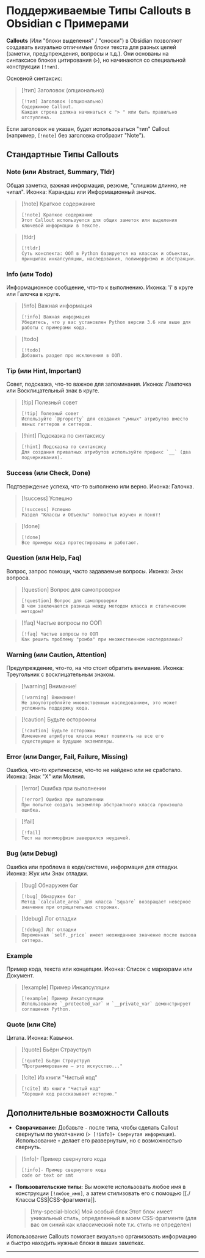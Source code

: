 

# Поддерживаемые Типы Callouts в Obsidian с Примерами

**Callouts** (Или "блоки выделения" / "сноски") в Obsidian позволяют создавать визуально отличимые блоки текста для разных целей (заметки, предупреждения, вопросы и т.д.). Они основаны на синтаксисе блоков цитирования (`>`), но начинаются со специальной конструкции `[!тип]`.

Основной синтаксис:
> [!тип] Заголовок (опционально)
>``` 
>[!тип] Заголовок (опционально)
> Содержимое Callout.
> Каждая строка должна начинаться с "> " или быть правильно отступлена.
>```

Если заголовок не указан, будет использоваться "тип" Callout (например, `[!note]` без заголовка отобразит "Note").

## Стандартные Типы Callouts

### Note (или Abstract, Summary, Tldr)

Общая заметка, важная информация, резюме, "слишком длинно, не читал".
Иконка: Карандаш или Информационный значок.

> [!note] Краткое содержание
> ```
> [!note] Краткое содержание
> Этот Callout используется для общих заметок или выделения ключевой информации в тексте.
> ```

> [!tldr]
> ```
> [!tldr]
> Суть конспекта: ООП в Python базируется на классах и объектах, принципах инкапсуляции, наследования, полиморфизма и абстракции.
> ```


### Info (или Todo)

Информационное сообщение, что-то к выполнению.
Иконка: 'i' в круге или Галочка в круге.

> [!info] Важная информация
> ```
> [!info] Важная информация
> Убедитесь, что у вас установлен Python версии 3.6 или выше для работы с примерами кода.
> ```

> [!todo]
> ```
> [!todo]
> Добавить раздел про исключения в ООП.
> ```


### Tip (или Hint, Important)

Совет, подсказка, что-то важное для запоминания.
Иконка: Лампочка или Восклицательный знак в круге.

> [!tip] Полезный совет
> ```
> [!tip] Полезный совет
> Используйте `@property` для создания "умных" атрибутов вместо явных геттеров и сеттеров.
> ```

> [!hint] Подсказка по синтаксису
> ```
> [!hint] Подсказка по синтаксису
> Для создания приватных атрибутов используйте префикс `__` (два подчеркивания).
> ```



### Success (или Check, Done)

Подтверждение успеха, что-то выполнено или верно.
Иконка: Галочка.

> [!success] Успешно
> ```
> [!success] Успешно
> Раздел "Классы и Объекты" полностью изучен и понят!
> ```

> [!done]
> ```
> [!done]
> Все примеры кода протестированы и работают.
> ```


### Question (или Help, Faq)

Вопрос, запрос помощи, часто задаваемые вопросы.
Иконка: Знак вопроса.

> [!question] Вопрос для самопроверки
> ```
> [!question] Вопрос для самопроверки
> В чем заключается разница между методом класса и статическим методом?
> ```

> [!faq] Частые вопросы по ООП
> ```
> [!faq] Частые вопросы по ООП
> Как решить проблему "ромба" при множественном наследовании?
> ```


### Warning (или Caution, Attention)

Предупреждение, что-то, на что стоит обратить внимание.
Иконка: Треугольник с восклицательным знаком.

> [!warning] Внимание!
> ```
> [!warning] Внимание!
> Не злоупотребляйте множественным наследованием, это может усложнить поддержку кода.
> ```

> [!caution] Будьте осторожны
> ```
> [!caution] Будьте осторожны
> Изменение атрибутов класса может повлиять на все его существующие и будущие экземпляры.
> ```


### Error (или Danger, Fail, Failure, Missing)

Ошибка, что-то критическое, что-то не найдено или не сработало.
Иконка: Знак "X" или Молния.

> [!error] Ошибка при выполнении
> ```
> [!error] Ошибка при выполнении
> При попытке создать экземпляр абстрактного класса произошла ошибка.
> ```

> [!fail]
> ```
> [!fail]
> Тест на полиморфизм завершился неудачей.
> ```


### Bug (или Debug)

Ошибка или проблема в коде/системе, информация для отладки.
Иконка: Жук или Знак отладки.

> [!bug] Обнаружен баг
> ```
> [!bug] Обнаружен баг
> Метод `calculate_area` для класса `Square` возвращает неверное значение при отрицательных сторонах.
> ```

> [!debug] Лог отладки
> ```
> [!debug] Лог отладки
> Переменная `self._price` имеет неожиданное значение после вызова сеттера.
> ```


### Example

Пример кода, текста или концепции.
Иконка: Список с маркерами или Документ.

> [!example] Пример Инкапсуляции
> ```
> [!example] Пример Инкапсуляции
> Использование `_protected_var` и `__private_var` демонстрирует соглашения Python.
> ```

### Quote (или Cite)

Цитата.
Иконка: Кавычки.

> [!quote] Бьёрн Страуструп
> ```
> [!quote] Бьёрн Страуструп
> "Программирование — это искусство..."
> ```

> [!cite] Из книги "Чистый код"
> ```
> [!cite] Из книги "Чистый код"
> "Хороший код рассказывает историю."
> ```


## Дополнительные возможности Callouts

*   **Сворачивание:** Добавьте `-` после типа, чтобы сделать Callout свернутым по умолчанию (`> [!info]+ Свернутая информация`). Использование `+` делает его развернутым, но с возможностью свернуть.

> [!info]- Пример свернутого кода
> ```
> [!info]- Пример свернутого кода
> code or text or smt
> ```


*   **Пользовательские типы:** Вы можете использовать любое имя в конструкции `[!любое_имя]`, а затем стилизовать его с помощью [[./Классы CSS|CSS-фрагмента]].

    > [!my-special-block] Мой особый блок
    > Этот блок имеет уникальный стиль, определенный в моем CSS-фрагменте (для вас он синий как классический note т.к. стиль не определен)


Использование Callouts помогает визуально организовать информацию и быстро находить нужные блоки в ваших заметках.

---